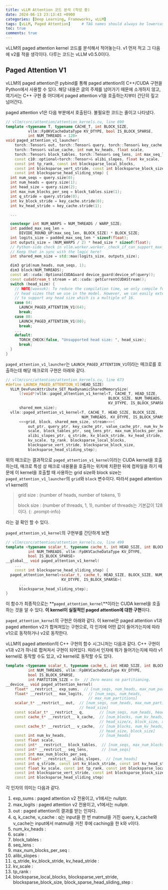 ```yaml
---
title: vLLM Attention 코드 분석 (작성 중)
date: 2024-06-13 23:13:43 +0900
categories: [Deep Learning, Frameworks, vLLM]
tags: [vLLM, Paged Attention]     # TAG names should always be lowercase
toc: true
comments: true
---
```


vLLM의 paged attention kernel 코드를 분석해서 적어놓는다. v1 먼저 적고 그 다음에 v2를 적을 생각이다. 다루는 코드는 vLLM v0.5.0이다.



## Paged Attention V1

vLLM의 paged attention은 pybind를 통해 paged attention의 C++/CUDA 구현을 Python에서 사용할 수 있다. 해당 내용은 글의 주제를 넘어가기 때문에 소개하지 않고, 여기서는 C++ 구현 중 어디에서 paged attention v1을 호출하는지부터 간단히 짚고 넘어간다.

paged attention v1은 다음 부분에서 호출된다. 불필요한 코드는 줄이고 나타냈다.

```c++
// vllm/csrc/attention/attention_kernels.cu, line 690
template <typename T, typename CACHE_T, int BLOCK_SIZE,
          vllm::Fp8KVCacheDataType KV_DTYPE, bool IS_BLOCK_SPARSE,
          int NUM_THREADS = 128>
void paged_attention_v1_launcher(
    torch::Tensor& out, torch::Tensor& query, torch::Tensor& key_cache,
    torch::Tensor& value_cache, int num_kv_heads, float scale,
    torch::Tensor& block_tables, torch::Tensor& seq_lens, int max_seq_len,
    const c10::optional<torch::Tensor>& alibi_slopes, float kv_scale,
    const int tp_rank, const int blocksparse_local_blocks,
    const int blocksparse_vert_stride, const int blocksparse_block_size,
    const int blocksparse_head_sliding_step) {
  int num_seqs = query.size(0);
  int num_heads = query.size(1);
  int head_size = query.size(2);
  int max_num_blocks_per_seq = block_tables.size(1);
  int q_stride = query.stride(0);
  int kv_block_stride = key_cache.stride(0);
  int kv_head_stride = key_cache.stride(1);

  ...

  constexpr int NUM_WARPS = NUM_THREADS / WARP_SIZE;
  int padded_max_seq_len =
      DIVIDE_ROUND_UP(max_seq_len, BLOCK_SIZE) * BLOCK_SIZE;
  int logits_size = padded_max_seq_len * sizeof(float);
  int outputs_size = (NUM_WARPS / 2) * head_size * sizeof(float);
  // Python-side check in vllm.worker.worker._check_if_can_support_max_seq_len
  // Keep that in sync with the logic here!
  int shared_mem_size = std::max(logits_size, outputs_size);

  dim3 grid(num_heads, num_seqs, 1);
  dim3 block(NUM_THREADS);
  const at::cuda::OptionalCUDAGuard device_guard(device_of(query));
  const cudaStream_t stream = at::cuda::getCurrentCUDAStream();
  switch (head_size) {
    // NOTE(woosuk): To reduce the compilation time, we only compile for the
    // head sizes that we use in the model. However, we can easily extend this
    // to support any head size which is a multiple of 16.
    case 64:
      LAUNCH_PAGED_ATTENTION_V1(64);
      break;
    case 80:
      LAUNCH_PAGED_ATTENTION_V1(80);
      break;
    ...
    default:
      TORCH_CHECK(false, "Unsupported head size: ", head_size);
      break;
  }
}
```

`paged_attention_v1_launcher`는 `LAUNCH_PAGED_ATTENTION_V1`이라는 매크로를 호출하는데 해당 매크로의 구현은 아래와 같다.

```c++
// vllm/csrc/attention/attention_kernels.cu, line 673
#define LAUNCH_PAGED_ATTENTION_V1(HEAD_SIZE)                                \
  VLLM_DevFuncAttribute_SET_MaxDynamicSharedMemorySize(                     \
      ((void*)vllm::paged_attention_v1_kernel<T, CACHE_T, HEAD_SIZE,        \
                                              BLOCK_SIZE, NUM_THREADS,      \
                                              KV_DTYPE, IS_BLOCK_SPARSE>),  \
      shared_mem_size);                                                     \
  vllm::paged_attention_v1_kernel<T, CACHE_T, HEAD_SIZE, BLOCK_SIZE,        \
                                  NUM_THREADS, KV_DTYPE, IS_BLOCK_SPARSE>   \
      <<<grid, block, shared_mem_size, stream>>>(                           \
          out_ptr, query_ptr, key_cache_ptr, value_cache_ptr, num_kv_heads, \
          scale, block_tables_ptr, seq_lens_ptr, max_num_blocks_per_seq,    \
          alibi_slopes_ptr, q_stride, kv_block_stride, kv_head_stride,      \
          kv_scale, tp_rank, blocksparse_local_blocks,                      \
          blocksparse_vert_stride, blocksparse_block_size,                  \
          blocksparse_head_sliding_step);
```

위의 매크로는 결과적으로 `paged_attention_v1_kernel`이라는 CUDA kernel을 호출하는데, 매크로 특성 상 매크로 내용물을 호출하는 위치에 치환한 뒤에 컴파일을 하기 때문에 이 kernel을 호출할 때 사용하는 grid size와 block size는 `paged_attention_v1_launcher`의 `grid`와 `block` 변수이다. 따라서 paged attention v1 kernel의

> grid size : (number of heads, number of tokens, 1)
>
> block size : (number of threads, 1, 1), number of threads는 기본값이 128이다. {: .prompt-info}

라는 걸 확인 할 수 있다.

`paged_attention_v1_kernel`의 구현부를 간단하게 보면

```c++
// vllm/csrc/attention/attention_kernels.cu, line 499
template <typename scalar_t, typename cache_t, int HEAD_SIZE, int BLOCK_SIZE,
          int NUM_THREADS, vllm::Fp8KVCacheDataType KV_DTYPE,
          bool IS_BLOCK_SPARSE>
__global__ void paged_attention_v1_kernel(
    ...
    const int blocksparse_head_sliding_step) {
  paged_attention_kernel<scalar_t, cache_t, HEAD_SIZE, BLOCK_SIZE, NUM_THREADS,
                         KV_DTYPE, IS_BLOCK_SPARSE>(
      ...
      blocksparse_head_sliding_step);
}

```

이 함수가 최종적으로는 **`paged_attention_kernel`**이라는 CUDA kernel을 호출하는 것을 알 수 있다. **이 kernel이 실질적인 paged attention에 대한 구현**이다. 

`paged_attention_kernel`의 구현은 아래와 같다. 이 kernel은 paged attention v1과 paged attention v2가 합쳐져있는 구현으로, 각 인자에 어떤 값이 들어가는지에 따라 v1으로 동작하거나 v2로 동작한다.



vLLM의 paged attention의 C++ 구현의 함수 시그니처는 다음과 같다. C++ 구현이 v1과 v2가 하나로 합쳐져서 구현이 되어있다. 따라서 인자에 뭐가 들어가는지에 따라 v1 kernel로 동작할 수도 있고, v2 kernel로 동작할 수도 있다. 

```c++
template <typename scalar_t, typename cache_t, int HEAD_SIZE, int BLOCK_SIZE,
          int NUM_THREADS, vllm::Fp8KVCacheDataType KV_DTYPE,
          bool IS_BLOCK_SPARSE,
          int PARTITION_SIZE = 0>  // Zero means no partitioning.
__device__ void paged_attention_kernel(
    float* __restrict__ exp_sums,  // [num_seqs, num_heads, max_num_partitions]
    float* __restrict__ max_logits,  // [num_seqs, num_heads,
                                     // max_num_partitions]
    scalar_t* __restrict__ out,  // [num_seqs, num_heads, max_num_partitions,
                                 // head_size]
    const scalar_t* __restrict__ q,       // [num_seqs, num_heads, head_size]
    const cache_t* __restrict__ k_cache,  // [num_blocks, num_kv_heads,
                                          // head_size/x, block_size, x]
    const cache_t* __restrict__ v_cache,  // [num_blocks, num_kv_heads,
                                          // head_size, block_size]
    const int num_kv_heads,               // [num_heads]
    const float scale,
    const int* __restrict__ block_tables,  // [num_seqs, max_num_blocks_per_seq]
    const int* __restrict__ seq_lens,      // [num_seqs]
    const int max_num_blocks_per_seq,
    const float* __restrict__ alibi_slopes,  // [num_heads]
    const int q_stride, const int kv_block_stride, const int kv_head_stride,
    const float kv_scale, const int tp_rank, const int blocksparse_local_blocks,
    const int blocksparse_vert_stride, const int blocksparse_block_size,
    const int blocksparse_head_sliding_step)
```

각 인자의 의미는 다음과 같다.

1. exp_sums : paged attention v2 전용이고, v1에서는 nullptr.
2. max_logits : paged attention v2 전용이고, v1에서는 nullptr.
3. out : paged attention의 결과를 받는 인자다.
4. q, k_cache, v_cache : q는 input을 한 번 matmul을 거친 query, k_cache와 v_cache는 input에서 matmul을 거친 후에 caching을 한 k와 v이다.
5. num_kv_heads : 
6. scale : 
7. block_tables : 
8. seq_lens : 
9. max_num_blocks_per_seq : 
10. alibi_slopes : 
11. q_stride, kv_block_stride, kv_head_stride : 
12. kv_scale : 
13. tp_rank : 
14. blocksparse_local_blocks, blocksparse_vert_stride, blocksparse_block_size, block_sparse_head_sliding_step : 
